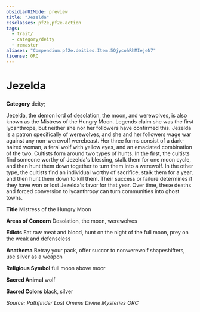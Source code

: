 ```yaml
---
obsidianUIMode: preview
title: "Jezelda"
cssclasses: pf2e,pf2e-action
tags:
  - trait/
  - category/deity
  - remaster
aliases: "Compendium.pf2e.deities.Item.5QjycohRhMIejeN7"
license: ORC
---
```

# Jezelda

### 

**Category** deity; 




Jezelda, the demon lord of desolation, the moon, and werewolves, is also known as the Mistress of the Hungry Moon. Legends claim she was the first lycanthrope, but neither she nor her followers have confirmed this. Jezelda is a patron specifically of werewolves, and she and her followers wage war against any non-werewolf werebeast. Her three forms consist of a dark-haired woman, a feral wolf with yellow eyes, and an emaciated combination of the two. Cultists form around two types of hunts. In the first, the cultists find someone worthy of Jezelda's blessing, stalk them for one moon cycle, and then hunt them down together to turn them into a werewolf. In the other type, the cultists find an individual worthy of sacrifice, stalk them for a year, and then hunt them down to kill them. Their success or failure determines if they have won or lost Jezelda's favor for that year. Over time, these deaths and forced conversion to lycanthropy can turn communities into ghost towns.

**Title** Mistress of the Hungry Moon

**Areas of Concern** Desolation, the moon, werewolves

**Edicts** Eat raw meat and blood, hunt on the night of the full moon, prey on the weak and defenseless

**Anathema** Betray your pack, offer succor to nonwerewolf shapeshifters, use silver as a weapon

**Religious Symbol** full moon above moor

**Sacred Animal** wolf

**Sacred Colors** black, silver

*Source: Pathfinder Lost Omens Divine Mysteries*
*ORC*